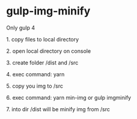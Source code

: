 # gulp-img-minify

Only gulp 4

1\. copy files to local directory

2\. open local directory on console

3\. create folder /dist and /src

4\. exec command: yarn

5\. copy you img to /src

6\. exec command: yarn min-img or gulp imgminify

7\. into dir /dist will be minify img from /src
